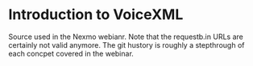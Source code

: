 # Introduction to VoiceXML

Source used in the Nexmo webianr. Note that the requestb.in URLs are certainly not valid anymore. The git hustory is 
roughly a stepthrough of each concpet covered in the webinar.
 

